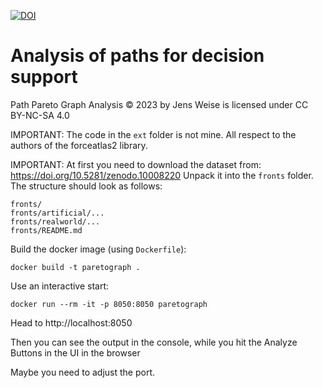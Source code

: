 [![DOI](https://zenodo.org/badge/710171280.svg)](https://zenodo.org/doi/10.5281/zenodo.10044243)

# Analysis of paths for decision support

Path Pareto Graph Analysis © 2023 by Jens Weise is licensed under CC BY-NC-SA 4.0 

IMPORTANT: The code in the `ext` folder is not mine. All respect to the authors of the forceatlas2 library.

IMPORTANT: At first you need to download the dataset from: https://doi.org/10.5281/zenodo.10008220
Unpack it into the `fronts` folder. The structure should look as follows:
```
fronts/
fronts/artificial/...
fronts/realworld/...
fronts/README.md
```

Build the docker image (using `Dockerfile`):
```
docker build -t paretograph .
```

Use an interactive start:
```
docker run --rm -it -p 8050:8050 paretograph
```
Head to http://localhost:8050

Then you can see the output in the console, while you hit the Analyze Buttons in the UI in the browser

Maybe you need to adjust the port.